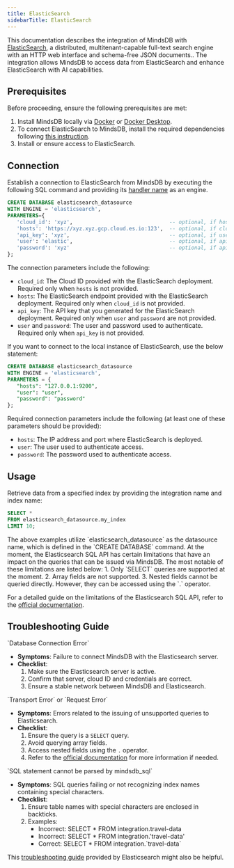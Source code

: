 ```yaml
---
title: ElasticSearch
sidebarTitle: ElasticSearch
---
```


This documentation describes the integration of MindsDB with [ElasticSearch](https://www.elastic.co/), a distributed, multitenant-capable full-text search engine with an HTTP web interface and schema-free JSON documents..
The integration allows MindsDB to access data from ElasticSearch and enhance ElasticSearch with AI capabilities.

## Prerequisites

Before proceeding, ensure the following prerequisites are met:

1. Install MindsDB locally via [Docker](https://docs.mindsdb.com/setup/self-hosted/docker) or [Docker Desktop](https://docs.mindsdb.com/setup/self-hosted/docker-desktop).
2. To connect ElasticSearch to MindsDB, install the required dependencies following [this instruction](/setup/self-hosted/docker#install-dependencies).
3. Install or ensure access to ElasticSearch.

## Connection

Establish a connection to ElasticSearch from MindsDB by executing the following SQL command and providing its [handler name](https://github.com/mindsdb/mindsdb/tree/main/mindsdb/integrations/handlers/elasticsearch_handler) as an engine.

```sql
CREATE DATABASE elasticsearch_datasource
WITH ENGINE = 'elasticsearch',
PARAMETERS={
   'cloud_id': 'xyz',                               -- optional, if hosts are provided
   'hosts': 'https://xyz.xyz.gcp.cloud.es.io:123',  -- optional, if cloud_id is provided
   'api_key': 'xyz',                                -- optional, if user and password are provided
   'user': 'elastic',                               -- optional, if api_key is provided
   'password': 'xyz'                                -- optional, if api_key is provided
};
```

The connection parameters include the following:

* `cloud_id`: The Cloud ID provided with the ElasticSearch deployment. Required only when `hosts` is not provided.
* `hosts`: The ElasticSearch endpoint provided with the ElasticSearch deployment. Required only when `cloud_id` is not provided.
* `api_key`: The API key that you generated for the ElasticSearch deployment. Required only when `user` and `password` are not provided.
* `user` and `password`: The user and password used to authenticate. Required only when `api_key` is not provided.

<Tip>
If you want to connect to the local instance of ElasticSearch, use the below statement:

```sql
CREATE DATABASE elasticsearch_datasource
WITH ENGINE = 'elasticsearch',
PARAMETERS = {
   "hosts": "127.0.0.1:9200",
   "user": "user",
   "password": "password"
};
```

Required connection parameters include the following (at least one of these parameters should be provided):

* `hosts`: The IP address and port where ElasticSearch is deployed.
* `user`: The user used to authenticate access.
* `password`: The password used to authenticate access.
</Tip>

## Usage

Retrieve data from a specified index by providing the integration name and index name:

```sql
SELECT *
FROM elasticsearch_datasource.my_index
LIMIT 10;
```

<Note>
The above examples utilize `elasticsearch_datasource` as the datasource name, which is defined in the `CREATE DATABASE` command.
</Note>

<Tip>
At the moment, the Elasticsearch SQL API has certain limitations that have an impact on the queries that can be issued via MindsDB. The most notable of these limitations are listed below:
1. Only `SELECT` queries are supported at the moment.
2. Array fields are not supported.
3. Nested fields cannot be queried directly. However, they can be accessed using the `.` operator.

For a detailed guide on the limitations of the Elasticsearch SQL API, refer to the [official documentation](https://www.elastic.co/guide/en/elasticsearch/reference/current/sql-limitations.html).
</Tip>

## Troubleshooting Guide

<Warning>
`Database Connection Error`

* **Symptoms**: Failure to connect MindsDB with the Elasticsearch server.
* **Checklist**:
    1. Make sure the Elasticsearch server is active.
    2. Confirm that server, cloud ID and credentials are correct.
    3. Ensure a stable network between MindsDB and Elasticsearch.
</Warning>

<Warning>
`Transport Error` or `Request Error`

* **Symptoms**: Errors related to the issuing of unsupported queries to Elasticsearch.
* **Checklist**:
    1. Ensure the query is a `SELECT` query.
    2. Avoid querying array fields.
    3. Access nested fields using the `.` operator.
    4. Refer to the [official documentation](https://www.elastic.co/guide/en/elasticsearch/reference/current/sql-limitations.html) for more information if needed.
</Warning>

<Warning>
`SQL statement cannot be parsed by mindsdb_sql`

* **Symptoms**: SQL queries failing or not recognizing index names containing special characters.
* **Checklist**:
    1. Ensure table names with special characters are enclosed in backticks.
    2. Examples:
        * Incorrect: SELECT * FROM integration.travel-data
        * Incorrect: SELECT * FROM integration.'travel-data'
        * Correct: SELECT * FROM integration.\`travel-data\`
</Warning>

This [troubleshooting guide](https://www.elastic.co/guide/en/elasticsearch/reference/current/troubleshooting.html) provided by Elasticsearch might also be helpful.
